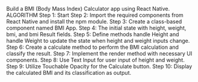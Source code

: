 Build a BMI (Body Mass Index) Calculator app using React Native.
ALGORITHM
Step 1: Start 
Step 2: Import the required components from React Native and install the npm module.
Step 3: Create a class-based component named BMI App.
Step 4: The initial state with height, weight, bmi, and bmi Result fields.
Step 5: Define methods handle Height and handle Weight to update the state when height and weight 	inputs change.
Step 6: Create a calculate method to perform the BMI calculation and classify the result.
Step 7: Implement the render method with necessary UI components.
Step 8: Use Text Input for user input of height and weight.
Step 9: Utilize Touchable Opacity for the Calculate button.
Step 10: Display the calculated BMI and its classification as output.


